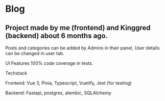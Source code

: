 # Blog 

## Project made by me (frontend) and Kinggred (backend) about 6 months ago.

Posts and categories can be added by Admins in their panel, User details can be changed in user tab.

UI Features 100% code coverage in tests.



Techstack 

Frontend: Vue 3, Pinia, Typescript, Vuetify, Jest (for testing)

Backend: Fastapi, postgres, alembic, SQLAlchemy

